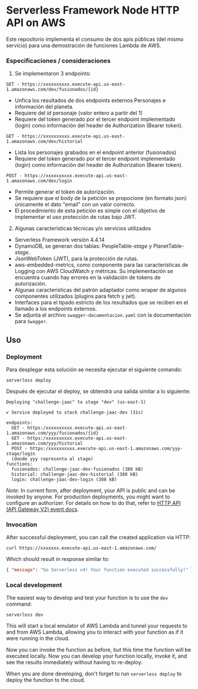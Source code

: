 # Serverless Framework Node HTTP API on AWS

Este repositorio implementa el consumo de dos apis públicas (del mismo servicio) para una demostración de funciones Lambda de AWS.

### Especificaciones / consideraciones

1. Se implementaron 3 endpoints:

```GET - https://xxxxxxxxxx.execute-api.us-east-1.amazonaws.com/dev/fusionados/{id}```
* Unfica los resultados de dos endpoints externos Personajes e información del planeta.
* Requiere del *id* personaje (valor entero a partir del 1)
* Requiere del token generado por el tercer endpoint implementado (login) como información del header de Authorization (Bearer token).

```GET - https://xxxxxxxxxx.execute-api.us-east-1.amazonaws.com/dev/historial```
* Lista los personajes grabados en el endpoint anterior (fusionados)
* Requiere del token generado por el tercer endpoint implementado (login) como información del header de Authorization (Bearer token).
  
```POST - https://xxxxxxxxxx.execute-api.us-east-1.amazonaws.com/dev/login```
* Permite generar el token de autorización.
* Se requiere que el body de la petición se propocione (en formato json) únicamente el dato "email" con un valor correcto.
* El procedimiento de esta petición es simple con el objetivo de implementar el uso protección de rutas bajo JWT.


2. Algunas características técnicas y/o servicios utilizados

* Serverless Framework versión 4.4.14
* DynamoDB, se generan dos tablas: PeopleTable-_stage_ y PlanetTable-_stage_.
* JsonWebToken (JWT), para la protección de rutas.
* aws-embedded-metrics, como componente para las características de Logging con AWS CloudWatch y métricas. Su implementación se encuentra cuando hay errores en la validación de tokens de autorización.
* Algunas características del patrón adaptador como wraper de algunos componentes utilizados (plugins para fetch y jwt).
* Interfaces para el tipado estricto de los resultados que se reciben en el llamado a los endpoints externos.
* Se adjunta el archivo `swagger-documentacion.yaml` con la documentación para `Swagger`.

## Uso

### Deployment

Para desplegar esta solución se necesita ejecutar el siguiente comando:

```
serverless deploy
```

Después de ejecutar el deploy, se obtendrá una salida similar a lo siguiente:

```
Deploying "challenge-jaac" to stage "dev" (us-east-1)

✔ Service deployed to stack challenge-jaac-dev (31s)

endpoints:
  GET - https:/xxxxxxxxxx.execute-api.us-east-1.amazonaws.com/yyy/fusionados/{id}
  GET - https:/xxxxxxxxxx.execute-api.us-east-1.amazonaws.com/yyy/historial
  POST - https:/xxxxxxxxxx.execute-api.us-east-1.amazonaws.com/yyy-stage/login
  (donde yyy representa al stage)
functions:
  fusionados: challenge-jaac-dev-fusionados (388 kB)
  historial: challenge-jaac-dev-historial (388 kB)
  login: challenge-jaac-dev-login (388 kB)

```


_Note_: In current form, after deployment, your API is public and can be invoked by anyone. For production deployments, you might want to configure an authorizer. For details on how to do that, refer to [HTTP API (API Gateway V2) event docs](https://www.serverless.com/framework/docs/providers/aws/events/http-api).

### Invocation

After successful deployment, you can call the created application via HTTP:

```
curl https://xxxxxxx.execute-api.us-east-1.amazonaws.com/
```

Which should result in response similar to:

```json
{ "message": "Go Serverless v4! Your function executed successfully!" }
```

### Local development

The easiest way to develop and test your function is to use the `dev` command:

```
serverless dev
```

This will start a local emulator of AWS Lambda and tunnel your requests to and from AWS Lambda, allowing you to interact with your function as if it were running in the cloud.

Now you can invoke the function as before, but this time the function will be executed locally. Now you can develop your function locally, invoke it, and see the results immediately without having to re-deploy.

When you are done developing, don't forget to run `serverless deploy` to deploy the function to the cloud.
